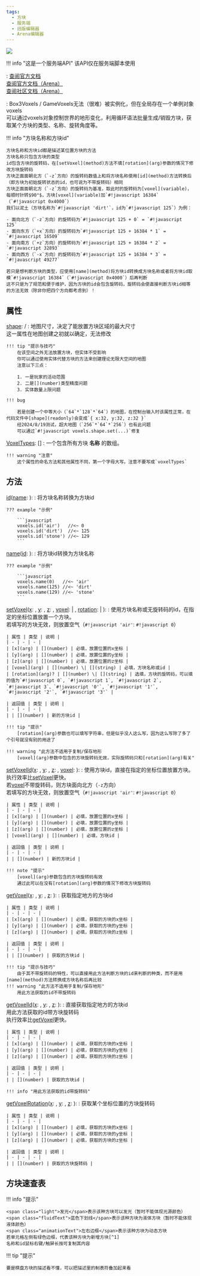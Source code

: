 ```yaml
---
tags:
  - 方块
  - 服务端
  - 旧版编辑器
  - Arena编辑器
---
```


<a href="https://github.com/qndm"><img src="https://img.shields.io/badge/%E8%B4%A1%E7%8C%AE%E8%80%85-qndm-blue"></img></a>

!!! info "这是一个服务端API"
    该API仅在服务端脚本使用

:   [查阅官方文档](https://box3.yuque.com/org-wiki-box3-ev7rl4/guide/fhg88pn0tr2yo54n)  
    [查阅官方文档（Arena）](https://box3.yuque.com/staff-khn556/wupvz3/gkz7g1wazf5izpfy#yo8NS)  
    [查阅社区文档（Arena）](https://www.yuque.com/box3lab/api/oy2d601gqs52bfuv)

:   <def>Box3Voxels</def> / <def>GameVoxels</def>无法（很难）被实例化，但在全局存在一个单例对象<def>voxels</def>  
    可以通过<def>voxels</def>对象控制世界的地形变化，利用循环语法批量生成/销毁方块，获取某个方块的类型、名称、旋转角度等。

!!! info "方块名称和方块id"

    方块名称和方块id都是描述某位置方块的方法  
    方块名称只包含方块的类型  
    id包含方块的旋转码，在[setVoxel](method)方法不填[rotation](arg)参数的情况下修改方块旋转码  
    方块正面面朝北方（`-z`方向）的旋转码数值上和将方块名称使用[id](method)方法转换后（即方块为初始旋转状态的id，也可说为不带旋转码）相同  
    方块正面面朝北方（`-z`方向）的旋转码为基准，取此时的旋转码为[voxel](variable)，每顺时针转$90°$，方块[voxel](variable)加`#!javascript 16384`（`#!javascript 0x4000`）  
    我们以泥土（方块名称为`#!javascript 'dirt'`，id为`#!javascript 125`）为例：

    - 面向北方（`-z`方向）的旋转码为`#!javascript 125 + 0` = `#!javascript 125`
    - 面向东方（`+x`方向）的旋转码为`#!javascript 125 + 16384 * 1` = `#!javascript 16509`
    - 面向南方（`+z`方向）的旋转码为`#!javascript 125 + 16384 * 2` = `#!javascript 32893`
    - 面向西方（`-x`方向）的旋转码为`#!javascript 125 + 16384 * 3` = `#!javascript 49277`

    若只是想判断方块的类型，应使用[name](method)将方块id转换成方块名称或者将方块id取模`#!javascript 16384`（`#!javascript 0x4000`）后再判断  
    这不只是为了规范和便于维护，因为方块的id会包含旋转码，旋转码会使直接判断方块id相等的方法无效（除非你把四个方向都考虑到）！

## 属性
[shape](readonly): [](Box3Vector3) / [](GameVector3)
:   地图尺寸，决定了能放置方块区域的最大尺寸  
    这一属性在地图创建之初就以确定，无法修改

    !!! tip "提示与技巧"
        在该空间之外无法放置方块，但实体不受影响  
        你可以通过使用实体代替方块的方法来创建理论无限大空间的地图  
        注意以下三点：

        1. 一是玩家的活动范围
        2. 二是[](number)类型精度问题
        3. 实体数量上限问题

    !!! bug

        若是创建一个中等大小（`64`*`128`*`64`）的地图，在控制台输入时该属性正常，在代码文件中[shape](readonly)会变成`{ x:32, y:32, z:32 }`  
        经2024/8/19测试，超大地图（`256`*`64`*`256`）也有此问题  
        可以通过`#!javascript voxels.shape.set(...)`修复

[VoxelTypes](readonly): [](string)[]
:   一个包含所有方块 **名称** 的数组。

    !!! warning "注意"
        这个属性的命名方法和其他属性不同，第一个字母大写。注意不要写成`voxelTypes`


## 方法
[id](method)([name](arg): [](string)): [](number)
:   将方块名称转换为方块id

    ??? example "示例"

        ```javascript
        voxels.id('air')   //<~ 0
        voxels.id('dirt')  //<~ 125
        voxels.id('stone') //<~ 129
        ```

[name](method)([id](arg): [](number)): [](string)
:   将方块id转换为方块名称

    ??? example "示例"

        ```javascript
        voxels.name(0)   //<~ 'air'
        voxels.name(125) //<~ 'dirt'
        voxels.name(129) //<~ 'stone'
        ```

[setVoxel](method)([x](arg): [](number), [y](arg): [](number), [z](arg): [](number), [voxel](arg): [](number) | [](string), [rotation](arg): [](number) | [](string)): [](number)
:   使用方块名称或无旋转码的id，在指定的坐标位置放置一个方块。  
    若填写的方块无效，则放置空气（`#!javascript 'air'`: `#!javascript 0`）

    | 属性 | 类型 | 说明 |
    | - | - | - |
    | [x](arg) | [](number) | 必填，放置位置的x坐标 |
    | [y](arg) | [](number) | 必填，放置位置的y坐标 |
    | [z](arg) | [](number) | 必填，放置位置的z坐标 |
    | [voxel](arg) | [](number) \| [](string) | 必填，方块名称或id |
    | [rotation](arg)? | [](number) \| [](string) | 选填，方块的旋转码，可以填的值为`#!javascript 0`, `#!javascript 1`, `#!javascript 2`, `#!javascript 3`、`#!javascript '0'`, `#!javascript '1'`, `#!javascript '2'`, `#!javascript '3'` |

    | 返回值 | 类型 | 说明 |
    | - | - | - |
    | | [](number) | 新的方块id |

    !!! tip "提示"
        [rotation](arg)参数也可以填写字符串，但是似乎没人这么写，因为这么写除了多了个引号就没有别的用途了

    !!! warning "此方法不适用于复制/保存地形
        [voxel](arg)参数中包含的方块旋转码无效，实际旋转码只和[rotation](arg)有关"

[setVoxelId](method)([x](arg): [](number), [y](arg): [](number), [z](arg): [](number), [voxel](arg): [](number)): [](number)
:   使用方块id，直接在指定的坐标位置放置方块。  
    执行效率比[setVoxel](method)更快。  
    若[voxel](arg)不带旋转码，则方块面向北方（`-z`方向）  
    若填写的方块无效，则放置空气（`#!javascript 'air'`: `#!javascript 0`）

    | 属性 | 类型 | 说明 |
    | - | - | - |
    | [x](arg) | [](number) | 必填，放置位置的x坐标 |
    | [y](arg) | [](number) | 必填，放置位置的y坐标 |
    | [z](arg) | [](number) | 必填，放置位置的z坐标 |
    | [voxel](arg) | [](number) | 必填，方块id |

    | 返回值 | 类型 | 说明 |
    | - | - | - |
    | | [](number) | 新的方块id |

    !!! note "提示"
        [voxel](arg)参数包含的方块旋转码有效  
        通过此可以在没有[rotation](arg)参数的情况下修改方块旋转码

[getVoxel](method)([x](arg): [](number), [y](arg): [](number), [z](arg): [](number)): [](number)
:   获取指定地方的方块id  

    | 属性 | 类型 | 说明 |
    | - | - | - |
    | [x](arg) | [](number) | 必填，获取的方块的x坐标 |
    | [y](arg) | [](number) | 必填，获取的方块的y坐标 |
    | [z](arg) | [](number) | 必填，获取的方块的z坐标 |

    | 返回值 | 类型 | 说明 |
    | - | - | - |
    | | [](number) | 获取的方块id |

    !!! tip "提示与技巧"
        由于其不带旋转码的特性，可以直接用此方法判断方块的id来判断的种类，而不是用[name](method)方法转换成方块名称后再比较
    !!! warning "此方法不适用于复制/保存地形"
        用此方法获取的id不带旋转码

[getVoxelId](method)([x](arg): [](number), [y](arg): [](number), [z](arg): [](number)): [](number)
:   直接获取指定地方的方块id  
    用此方法获取的id带方块旋转码  
    执行效率比[getVoxel](method)更快。

    | 属性 | 类型 | 说明 |
    | - | - | - |
    | [x](arg) | [](number) | 必填，获取的方块的x坐标 |
    | [y](arg) | [](number) | 必填，获取的方块的y坐标 |
    | [z](arg) | [](number) | 必填，获取的方块的z坐标 |

    | 返回值 | 类型 | 说明 |
    | - | - | - |
    | | [](number) | 获取的方块id |

    !!! info "用此方法获取的id带旋转码"

[getVoxelRotation](method)([x](arg): [](number), [y](arg): [](number), [z](arg): [](number)): [](number)
:   获取某个坐标位置的方块旋转码

    | 属性 | 类型 | 说明 |
    | - | - | - |
    | [x](arg) | [](number) | 必填，获取的方块的x坐标 |
    | [y](arg) | [](number) | 必填，获取的方块的y坐标 |
    | [z](arg) | [](number) | 必填，获取的方块的z坐标 |

    | 返回值 | 类型 | 说明 |
    | - | - | - |
    | | [](number) | 获取的方块旋转码 |


## 方块速查表
!!! info "提示"

    <span class="light">发光</span>表示该种方块可以发光（暂时不能体现光源颜色）  
    <span class="fluidText">蓝色下划线</span>表示该种方块为液体方块（暂时不能体现液体颜色）  
    <span class="animationText">左右边框</span>表示该种方块为动态方块  
    若单元格左侧有绿色边框，代表该种方块为新增方块[^1]  
    名称和id鼠标右键/触屏长按可复制其内容

!!! tip "提示"

    要是棋盘方块的描述看不懂，可以把描述里的制表符叠加起来看

<span id="voxelIdsTable"></span>

[^1]: 其判定方法为，用户上次查看文档时文档未收录的方块
